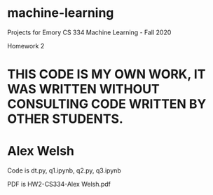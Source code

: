 # machine-learning
Projects for Emory CS 334 Machine Learning - Fall 2020

Homework 2

# THIS CODE IS MY OWN WORK, IT WAS WRITTEN WITHOUT CONSULTING CODE WRITTEN BY OTHER STUDENTS.
# Alex Welsh

Code is dt.py, q1.ipynb, q2.py, q3.ipynb

PDF is HW2-CS334-Alex Welsh.pdf